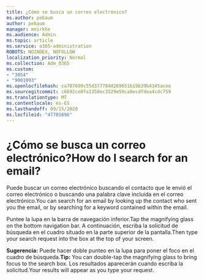 ```yaml
---
title: ¿Cómo se busca un correo electrónico?
ms.author: pebaum
author: pebaum
manager: mnirkhe
ms.audience: Admin
ms.topic: article
ms.service: o365-administration
ROBOTS: NOINDEX, NOFOLLOW
localization_priority: Normal
ms.collection: Adm_O365
ms.custom:
- "3054"
- "9001093"
ms.openlocfilehash: ca787699c55d377784d269651b19b39b4345acee
ms.sourcegitcommit: c6692ce0fa1358ec3529e59ca0ecdfdea4cdc759
ms.translationtype: MT
ms.contentlocale: es-ES
ms.lasthandoff: 09/15/2020
ms.locfileid: "47781696"
---
```

# <a name="how-do-i-search-for-an-email"></a><span data-ttu-id="ab79f-102">¿Cómo se busca un correo electrónico?</span><span class="sxs-lookup"><span data-stu-id="ab79f-102">How do I search for an email?</span></span>

<span data-ttu-id="ab79f-103">Puede buscar un correo electrónico buscando el contacto que le envió el correo electrónico o buscando una palabra clave incluida en el correo electrónico.</span><span class="sxs-lookup"><span data-stu-id="ab79f-103">You can search for an email by looking up the contact who sent you the email, or by searching for a keyword contained within the email.</span></span>

<span data-ttu-id="ab79f-104">Puntee la lupa en la barra de navegación inferior.</span><span class="sxs-lookup"><span data-stu-id="ab79f-104">Tap the magnifying glass on the bottom navigation bar.</span></span> <span data-ttu-id="ab79f-105">A continuación, escriba la solicitud de búsqueda en el cuadro situado en la parte superior de la pantalla.</span><span class="sxs-lookup"><span data-stu-id="ab79f-105">Then type your search request into the box at the top of your screen.</span></span> 

<span data-ttu-id="ab79f-106">**Sugerencia:** Puede hacer doble punteo en la lupa para poner el foco en el cuadro de búsqueda.</span><span class="sxs-lookup"><span data-stu-id="ab79f-106">**Tip:** You can double-tap the magnifying glass to bring focus to the search box.</span></span> <span data-ttu-id="ab79f-107">Los resultados aparecerán cuando escriba la solicitud.</span><span class="sxs-lookup"><span data-stu-id="ab79f-107">Your results will appear as you type your request.</span></span> 
